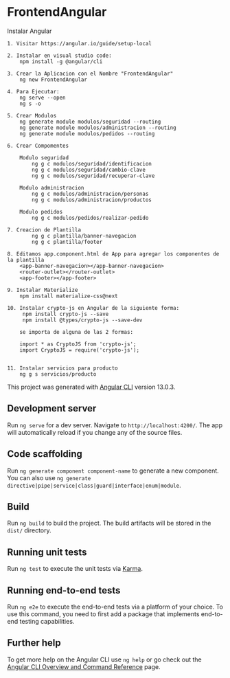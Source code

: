# FrontendAngular

Instalar Angular

    1. Visitar https://angular.io/guide/setup-local

    2. Instalar en visual studio code:
        npm install -g @angular/cli

    3. Crear la Aplicacion con el Nombre "FrontendAngular"
        ng new FrontendAngular

    4. Para Ejecutar:
        ng serve --open
        ng s -o

    5. Crear Modulos
        ng generate module modulos/seguridad --routing
        ng generate module modulos/administracion --routing
        ng generate module modulos/pedidos --routing

    6. Crear Compomentes

        Modulo seguridad
            ng g c modulos/seguridad/identificacion
            ng g c modulos/seguridad/cambio-clave
            ng g c modulos/seguridad/recuperar-clave
        
        Modulo administracion
            ng g c modulos/administracion/personas
            ng g c modulos/administracion/productos

        Modulo pedidos
            ng g c modulos/pedidos/realizar-pedido

    7. Creacion de Plantilla
            ng g c plantilla/banner-navegacion
            ng g c plantilla/footer
    
    8. Editamos app.component.html de App para agregar los componentes de la plantilla
        <app-banner-navegacion></app-banner-navegacion>
        <router-outlet></router-outlet>
        <app-footer></app-footer>
    
    9. Instalar Materialize
        npm install materialize-css@next

    10. Instalar crypto-js en Angular de la siguiente forma:
         npm install crypto-js --save
         npm install @types/crypto-js --save-dev

        se importa de alguna de las 2 formas:

        import * as CryptoJS from 'crypto-js';
        import CryptoJS = require('crypto-js');


    11. Instalar servicios para producto
        ng g s servicios/producto


This project was generated with [Angular CLI](https://github.com/angular/angular-cli) version 13.0.3.

## Development server

Run `ng serve` for a dev server. Navigate to `http://localhost:4200/`. The app will automatically reload if you change any of the source files.

## Code scaffolding

Run `ng generate component component-name` to generate a new component. You can also use `ng generate directive|pipe|service|class|guard|interface|enum|module`.

## Build

Run `ng build` to build the project. The build artifacts will be stored in the `dist/` directory.

## Running unit tests

Run `ng test` to execute the unit tests via [Karma](https://karma-runner.github.io).

## Running end-to-end tests

Run `ng e2e` to execute the end-to-end tests via a platform of your choice. To use this command, you need to first add a package that implements end-to-end testing capabilities.

## Further help

To get more help on the Angular CLI use `ng help` or go check out the [Angular CLI Overview and Command Reference](https://angular.io/cli) page.
